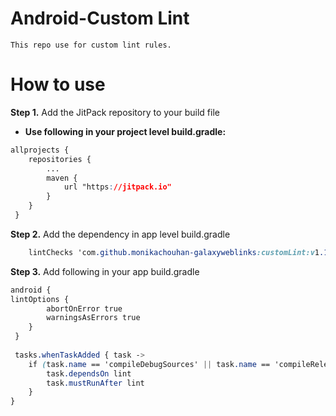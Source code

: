 # Android-Custom Lint
    This repo use for custom lint rules.

# How to use

 **Step 1.** Add the JitPack repository to your build file
 

- **Use following in your project level build.gradle:**
```css 
allprojects {
    repositories {
        ...
        maven {
            url "https://jitpack.io"
        }
    }
 }
```
**Step 2.** Add the dependency in app level build.gradle
```css
    lintChecks 'com.github.monikachouhan-galaxyweblinks:customLint:v1.1'
```
**Step 3.** Add following in your app build.gradle 
```css
android {
lintOptions {
        abortOnError true
        warningsAsErrors true
    }
 }
 
 tasks.whenTaskAdded { task ->
    if (task.name == 'compileDebugSources' || task.name == 'compileReleaseSources') {
        task.dependsOn lint
        task.mustRunAfter lint
    }
}
```
  
